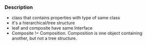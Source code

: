 ### Description
- class that contains properties with type of same class
- it's a hierarchical/tree structure
- leaf and composite have same Interface
- Composite != Composition. Composition is one object containing another, but not a tree structure.

